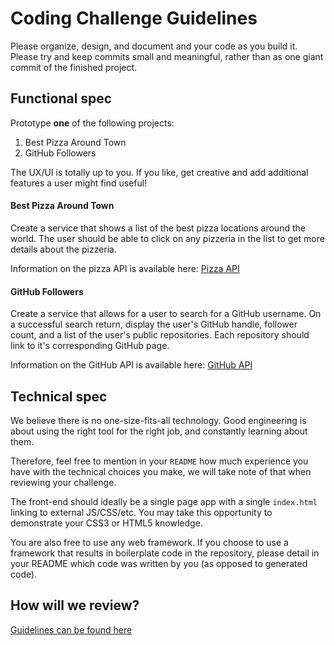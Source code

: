 Coding Challenge Guidelines
===========================

Please organize, design, and document and your code as you build it. Please try
and keep commits small and meaningful, rather than as one giant commit of the
finished project.

Functional spec
---------------

Prototype **one** of the following projects:

1. Best Pizza Around Town
2. GitHub Followers

The UX/UI is totally up to you. If you like, get creative and add additional
features a user might find useful!


#### Best Pizza Around Town

Create a service that shows a list of the best pizza locations around the world.
The user should be able to click on any pizzeria in the list to get more details
about the pizzeria.

Information on the pizza API is available here: [Pizza API](pizza_api.md)


#### GitHub Followers

Create a service that allows for a user to search for a GitHub username. On a
successful search return, display the user's GitHub handle, follower count, and
a list of the user's public repositories. Each repository should link to it's
corresponding GitHub page.

Information on the GitHub API is available here: [GitHub API](https://developer.github.com/v3/)


Technical spec
--------------

We believe there is no one-size-fits-all technology. Good engineering is about
using the right tool for the right job, and constantly learning about them.

Therefore, feel free to mention in your `README` how much experience you have
with the technical choices you make, we will take note of that when reviewing
your challenge.

The front-end should ideally be a single page app with a single `index.html`
linking to external JS/CSS/etc. You may take this opportunity to demonstrate
your CSS3 or HTML5 knowledge.

You are also free to use any web framework. If you choose to use a framework
that results in boilerplate code in the repository, please detail in your
README which code was written by you (as opposed to generated code).


How will we review?
-------------------

[Guidelines can be found here](readme.md)
